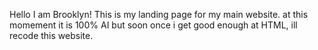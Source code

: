 Hello I am Brooklyn!
This is my landing page for my main website. at this momement it is 100% AI but soon once i get good enough at HTML, ill recode this website.